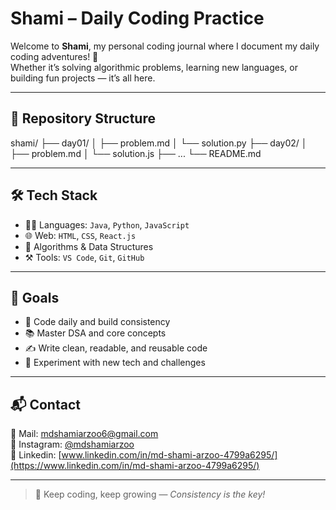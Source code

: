 #  Shami – Daily Coding Practice

Welcome to **Shami**, my personal coding journal where I document my daily coding adventures! 🚀  
Whether it’s solving algorithmic problems, learning new languages, or building fun projects — it’s all here.

---

## 📁 Repository Structure

shami/ ├── day01/ │ ├── problem.md │ └── solution.py ├── day02/ │ ├── problem.md │ └── solution.js ├── ... └── README.md


---

## 🛠️ Tech Stack

- 👨‍💻 Languages: `Java`, `Python`, `JavaScript`
- 🌐 Web: `HTML`, `CSS`, `React.js`
- 🧪 Algorithms & Data Structures
- ⚒️ Tools: `VS Code`, `Git`, `GitHub`

---

## 🎯 Goals

- 🔁 Code daily and build consistency
- 📚 Master DSA and core concepts
- ✍️ Write clean, readable, and reusable code
- 🚧 Experiment with new tech and challenges

---




## 📬 Contact

📧 Mail: [mdshamiarzoo6@gmail.com](mailto:mdshamiarzoo6@gmail.com)  
📸 Instagram: [@mdshamiarzoo](https://instagram.com/mdshamiarzoo)  
📧 Linkedin: [www.linkedin.com/in/md-shami-arzoo-4799a6295/](https://www.linkedin.com/in/md-shami-arzoo-4799a6295/) 

---

> 🚀 Keep coding, keep growing — *Consistency is the key!*
